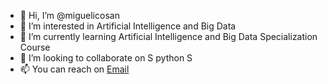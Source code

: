 - 👋 Hi, I’m @miguelicosan
- 👀 I’m interested in Artificial Intelligence and Big Data
- 🌱 I’m currently learning Artificial Intelligence and Big Data Specialization Course
- 💞️ I’m looking to collaborate on S python S
- 📫 You can reach on [Email](mailto:miguelicosan@gmail.com)

<!---
miguelicosan/miguelicosan is a ✨ special ✨ repository because its `README.md` (this file) appears on your GitHub profile.
You can click the Preview link to take a look at your changes.
--->
